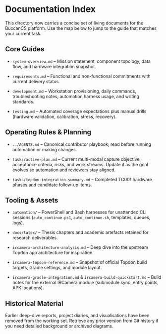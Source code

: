 # Documentation Index

This directory now carries a concise set of living documents for the BuccanCS
platform. Use the map below to jump to the guide that matches your current task.

## Core Guides

- `system-overview.md` – Mission statement, component topology, data flow, and
  hardware integration snapshot.

- `requirements.md` – Functional and non-functional commitments with current
  delivery status.

- `development.md` – Workstation provisioning, daily commands, troubleshooting
  notes, automation harness usage, and writing standards.

- `testing.md` – Automated coverage expectations plus manual drills (hardware
  validation, calibration, stress, recovery).

## Operating Rules & Planning

- `../AGENTS.md` – Canonical contributor playbook; read before running
  automation or making changes.

- `tasks/active-plan.md` – Current multi-modal capture objective, acceptance
  criteria, risks, and work streams. Update it as the goal evolves so automation
  and reviewers stay aligned.
- `tasks/topdon-integration-summary.md` – Completed TC001 hardware phases and
  candidate follow-up items.

## Tooling & Assets

- `automation/` – PowerShell and Bash harnesses for unattended CLI sessions
  (`auto_continue.ps1`, `auto_continue.sh`, templates, queues, logs).

- `docs/latex/` – Thesis chapters and academic artefacts retained for research
  deliverables.

- `ircamera-architecture-analysis.md` – Deep dive into the upstream Topdon app
  architecture for inspiration.
- `ircamera-topdon-reference.md` – Snapshot of official Topdon build targets,
  Gradle settings, and module layout.
- `ircamera-gradle-integration.md` & `ircamera-build-quickstart.md` – Build
  notes for the external IRCamera module (submodule sync, entry points, APK
  locations).

## Historical Material

Earlier deep-dive reports, project diaries, and visualisations have been removed
from the working set. Retrieve any prior version from Git history if you need
detailed background or archived diagrams.
